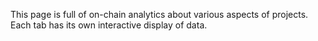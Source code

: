 This page is full of on-chain analytics about various aspects of projects. Each tab has its own interactive display of data.